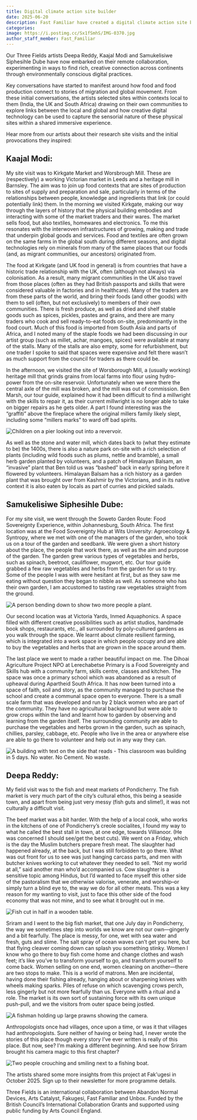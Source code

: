 ```yaml
---
title: Digital climate action site builder
date: 2025-06-20
description: Fast Familiar have created a digital climate action site builder
categories:
image: https://i.postimg.cc/Sx1fSmhS/IMG-0370.jpg
author_staff_member: Fast_Familiar
---
```


Our Three Fields artists Deepa Reddy, Kaajal Modi and Samukelisiwe Siphesihle Dube have now embarked on their remote collaboration, experimenting in ways to find rich, creative connection across continents through environmentally conscious digital practices. 

Key conversations have started to manifest around how food and food production connect to stories of migration and global movement. From these initial conversations, the artists selected sites within contexts local to them (India, the UK and South Africa) drawing on their own communities to explore links between the local and global and how creative digital technology can be used to capture the sensorial nature of these physical sites within a shared immersive experience.

Hear more from our artists about their research site visits and the initial provocations they inspired:




## Kaajal Modi:

My site visit was to Kirkgate Market and Worsbrough Mill. These are (respectively) a working Victorian market in Leeds and a heritage mill in Barnsley. The aim was to join up food contexts that are sites of production to sites of supply and preparation and sale, particularly in terms of the relationships between people, knowledge and ingredients that link (or could potentially link) them. In the morning we visited Kirkgate, making our way through the layers of history that the physical building embodies and interacting with some of the market traders and their wares. The market sells food, but also textiles, homewares and electronics. To me this resonates with the interwoven infrastructures of growing, making and trade that underpin global goods and services. Food and textiles are often grown on the same farms in the global south during different seasons, and digital technologies rely on minerals from many of the same places that our foods (and, as migrant communities, our ancestors) originated from.

The food at Kirkgate (and UK food in general) is from countries that have a historic trade relationship with the UK, often (although not always) via colonisation. As a result, many migrant communities in the UK also travel from those places (often as they had British passports and skills that were considered valuable in factories and in healthcare). Many of the traders are from these parts of the world, and bring their foods (and other goods) with them to sell (often, but not exclusively) to members of their own communities. There is fresh produce, as well as dried and shelf stable goods such as spices, pickles, pastes and grains, and there are many traders who cook and sell ready-to-eat foods on-site, predominantly in the food court. Much of this food is imported from South Asia and parts of Africa, and I noted many of the staple foods we had been discussing in our artist group (such as millet, achar, mangoes, spices) were available at many of the stalls. Many of the stalls are also empty, some for refurbishment, but one trader I spoke to said that spaces were expensive and felt there wasn’t as much support from the council for traders as there could be. 

In the afternoon, we visited the site of Worsborough Mill, a (usually working) heritage mill that grinds grains from local farms into flour using hydro-power from the on-site reservoir. Unfortunately when we were there the central axle of the mill was broken, and the mill was out of commission. Ben Marsh, our tour guide, explained how it had been difficult to find a millwright with the skills to repair it, as their current millwright is no longer able to take on bigger repairs as he gets older. A part I found interesting was the “graffiti” above the fireplace where the original millers family likely slept, including some “millers marks” to ward off bad spirits. 

![Children on a pier looking out into a revervoir.](https://i.postimg.cc/wBtc3nqh/IMG-0299.avif)

As well as the stone and water mill, which dates back to (what they estimate to be) the 1400s, there is also a nature park on-site with a rich selection of plants (including wild foods such as plums, nettle and bramble), a small herb garden planted by volunteers, and a patch of Himalayan Balsam, an “invasive” plant that Ben told us was “bashed” back in early spring before it flowered by volunteers. Himalayan Balsam has a rich history as a garden plant that was brought over from Kashmir by the Victorians, and in its native context it is also eaten by locals as part of curries and pickled salads. 

## Samukelisiwe Siphesihle Dube:
For my site visit, we went through the Soweto Garden Route: Food Sovereignty Experience, within Johannesburg, South Africa. The first location was at the Food Sovereignty Hub at Wits University: Agroecology & Syntropy, where we met with one of the managers of the garden, who took us on a tour of the garden and seedbank. We were given a short history about the place, the people that work there, as well as the aim and purpose of the garden. The garden grew various types of vegetables and herbs, such as spinach, beetroot, cauliflower, mugwort, etc. Our tour guide grabbed a few raw vegetables and herbs from the garden for us to try. Some of the people I was with were hesitant at first, but as they saw me eating without question they began to nibble as well. As someone who has their own garden, I am accustomed to tasting raw vegetables straight from the ground. 

![A person bending down to show two more people a plant.](https://i.postimg.cc/jjkgFz5h/IMG-8036.jpg)

Our second location was at Victoria Yards, Inmed Aquaphonics. A space filled with different creative possibilities such as artist studios, handmade book shops, restaurants, etc., all surrounded by poly-cultured gardens as you walk through the space. We learnt about climate resilient farming, which is integrated into a work space in which people occupy and are able to buy the vegetables and herbs that are grown in the space around them.

The last place we went to made a rather beautiful impact on me. The Dihoai Agriculture Project NPO at Lerechabetse Primary is a Food Sovereignty and Skills hub with a community farm, skills centre, classes and kitchen. The space was once a primary school which was abandoned as a result of upheaval during Apartheid South Africa. It has now been turned into a space of faith, soil and story, as the community managed to purchase the school and create a communal space open to everyone. There is a small scale farm that was developed and run by 2 black women who are part of the community. They have no agricultural background but were able to grow crops within the land and learnt how to garden by observing and learning from the garden itself. The surrounding community are able to purchase the vegetables and herbs grown in the garden, such as spinach, chillies, parsley, cabbage, etc. People who live in the area or anywhere else are able to go there to volunteer and help out in any way they can.

![A building with text on the side that reads - This classroom was building in 5 days. No water. No Cement. No waste.](https://i.postimg.cc/9ffgbxWM/IMG-8072.jpg)


## Deepa Reddy:
My field visit was to the fish and meat markets of Pondicherry. The fish market is very much part of the city’s cultural ethos, this being a seaside town, and apart from being just very messy (fish guts and slime!), it was not culturally a difficult visit.

The beef market was a bit harder. With the help of a local cook, who works in the kitchens of one of Pondicherry’s creole socialites, I found my way to what he called the best stall in town, at one edge, towards Villianoor. (He was concerned I should see/get the best cuts). We went on a Friday, which is the day the Muslim butchers prepare fresh meat. The slaughter had happened already, at the back, but I was still forbidden to go there. What was out front for us to see was just hanging carcass parts, and men with butcher knives working to cut whatever they needed to sell. “Not my world at all,” said another man who’d accompanied us. Cow slaughter is a sensitive topic among Hindus, but I’d wanted to face myself this other side of the pastoralism that we otherwise valorise, venerate, and worship–or simply turn a blind eye to, the way we do for all other meats. This was a key reason for my wanting to visit, just to face this other side of the food economy that was not mine, and to see what it brought out in me.  

![Fish cut in half in a wooden table.](https://i.postimg.cc/Sx1fSmhS/IMG-0370.jpg)

Sriram and I went to the big fish market, that one July day in Pondicherry, the way we sometimes step into worlds we know are not our own—gingerly and a bit fearfully. The place is messy, for one, wet with sea water and fresh, guts and slime. The salt spray of ocean waves can’t get you here, but that flying cleaver coming down can splash you something stinky. Women I know who go there to buy fish come home and change clothes and wash feet; it’s like you’ve to transform yourself to go, and transform yourself to come back.
Women selling on one end, women cleaning on another—there are two stops to make. This is a world of matrons. Men are incidental, having done their fishing already, hanging about or sharpening knives with wheels making sparks. Piles of refuse on which scavenging crows perch, less gingerly but not more fearfully than us. Everyone with a ritual and a role. The market is its own sort of sustaining force with its own unique push-pull, and we the visitors from outer space being jostled.

![A fishman holding up large prawns showing the camera.](https://i.postimg.cc/rFcJghjk/IMG-0413.jpg)

Anthropologists once had villages, once upon a time, or was it that villages had anthropologists. Sure neither of having or being had, I never wrote the stories of this place though every story I’ve ever written is really of this place. But now, see? I’m making a different beginning. And see how Sriram brought his camera magic to this first chapter? 

![Two people crouching and smiling next to a fishing boat.](https://i.postimg.cc/RZSgCPJR/IMG-0400.jpg)

The artists shared some more insights from this project at Fak'ugesi in October 2025. Sign up to their newsletter for more programme details. 

Three Fields is an international collaboration between Abandon Normal Devices, Arts Catalyst, Fakugesi, Fast Familiar and Unbox. Funded by the British Council’s International Collaboration Grants and supported using public funding by Arts Council England. 

